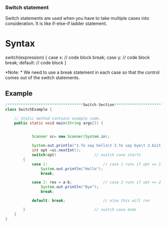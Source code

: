 ### Switch statement

Switch statements are used when you have to take multiple cases into consideration. It is like if-else-if ladder statement. 

# Syntax
switch(expression) {
  case x:
    // code block
    break;
  case y:
    // code block
    break;
  default:
    // code block
}

*Note: * We need to use a break statement in each case so that the control comes out of the switch statements.

## Example
```java
/**********************************Switch-Section**********************************/
class SwitchExample {

    // Static method contains example code.
    public static void main(String args[]) {
        

            Scanner sc= new Scanner(System.in);	

            System.out.println("1.To say hello\t 2.To say bye\t 3.Exit: ");
		    int opt =sc.nextInt();
		    switch(opt)					// switch case starts
		{
			case 1:                         // case 1 runs if opt == 1 is selected
				System.out.println("Hello");        
				break;

			case 2: res = a-b;              // case 2 runs if opt == 2 is selected
				System.out.println("Bye");
				break;

			default: break;                 // else this will run

		}				                // switch case ends
    }
}

 ```


